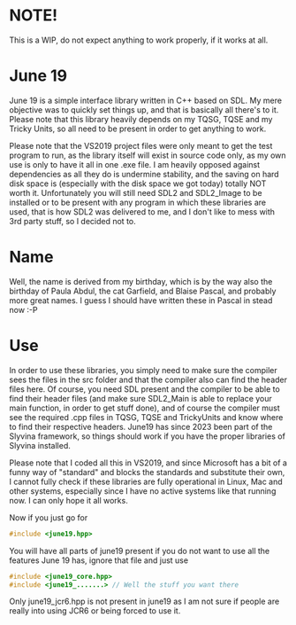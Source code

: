 # NOTE!

This is a WIP, do not expect anything to work properly, if it works at all.

# June 19

June 19 is a simple interface library written in C++ based on SDL. My mere objective was to quickly set things up, and that is basically all there's to it. Please note that this library heavily depends on my TQSG, TQSE and my Tricky Units, so all need to be present in order to get anything to work.

Please note that the VS2019 project files were only meant to get the test program to run, as the library itself will exist in source code only, as my own use is only to have it all in one .exe file. I am heavily opposed against dependencies as all they do is undermine stability, and the saving on hard disk space is (especially with the disk space we got today) totally NOT worth it. Unfortunately you will still need SDL2 and SDL2_Image to be installed or to be present with any program in which these libraries are used, that is how SDL2 was delivered to me, and I don't like to mess with 3rd party stuff, so I decided not to.

# Name

Well, the name is derived from my birthday, which is by the way also the birthday of Paula Abdul, the cat Garfield, and Blaise Pascal, and probably more great names. I guess I should have written these in Pascal in stead now :-P


# Use

In order to use these libraries, you simply need to make sure the compiler sees the files in the src folder and that the compiler also can find the header files here. Of course, you need SDL present and the compiler to be able to find their header files (and make sure SDL2_Main is able to replace your main function, in order to get stuff done), and of course the compiler must see the required .cpp files in TQSG, TQSE and TrickyUnits and know where to find their respective headers.
June19 has since 2023 been part of the Slyvina framework, so things should work if you have the proper libraries of Slyvina installed.

Please note that I coded all this in VS2019, and since Microsoft has a bit of a funny way of "standard" and blocks the standards and substitute their own, I cannot fully check if these libraries are fully operational in Linux, Mac and other systems, especially since I have no active systems like that running now. I can only hope it all works.

Now if you just go for 
~~~c++
#include <june19.hpp>
~~~
You will have all parts of june19 present if you do not want to use all the features June 19 has, ignore that file and just use 
~~~c++
#include <june19_core.hpp>
#include <june19_.......> // Well the stuff you want there
~~~

Only june19_jcr6.hpp is not present in june19 as I am not sure if people are really into using JCR6 or being forced to use it.
